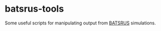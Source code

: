 # batsrus-tools

Some useful scripts for manipulating output from [BATSRUS](https://github.com/MSTEM-QUDA/BATSRUS) simulations. 

